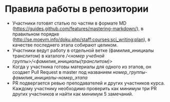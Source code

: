 # Правила работы в репозитории

  - Участники готовят статью по частям в формате MD (https://guides.github.com/features/mastering-markdown/), в правильном порядке (http://se.moevm.info/doku.php/staff:courses:sci_writing:plan), в качестве последнего этапа собирают целиком.
  - Участники  ведут работу в отдельной ветке (фамилия_инициалы транслитом) в каталоге */<номер учебной группы>/<фамилия_инициалы(транслитом)>*
  - Когда у участника готовы материалы для одного из этапов, он создает Pull Request в master под названием *номер_группы-фамилия_инициалы-номер_этапа*
  - PR подвергается ревью преподавателей и других участников курса. Каждому участнику необходимо проверить как минимум три PR других участников и найти как минимум 5 замечаний.
